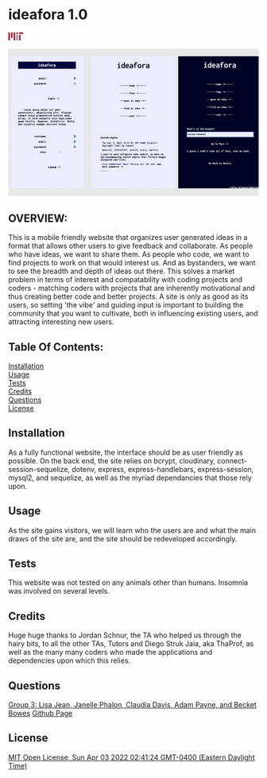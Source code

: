 # ideafora 1.0
  ![MIT Open License, Sun Apr 03 2022 02:41:24 GMT-0400 (Eastern Daylight Time)](./views/public/assets/img/readme/mit.svg.png)

  ![ideafora screenshot](./views/public/assets/img/readme/ideaforareadmejpg.jpg)

  ## OVERVIEW:
   This is a mobile friendly website that organizes user generated ideas in a format that allows other users to give feedback and collaborate. As people who have ideas, we want to share them. As people who code, we want to find projects to work on that would interest us. And as bystanders, we want to see the breadth and depth of ideas out there. This solves a market problem in terms of interest and compatability with coding projects and coders - matching coders with projects that are inherently motivational and thus creating better code and better projects. A site is only as good as its users, so setting 'the vibe' and guiding input is important to building the community that you want to cultivate, both in influencing existing users, and attracting interesting new users.

  ## Table Of Contents:
  [Installation](README.md#installation)<br>
  [Usage](README.md#usage)<br>
  [Tests](README.md#tests)<br>
  [Credits](README.md#credits)<br>
  [Questions](README.md#questions)<br>
  [License](README.md#license)<br>

  ## Installation
  As a fully functional website, the interface should be as user friendly as possible. On the back end, the site relies on bcrypt, cloudinary, connect-session-sequelize, dotenv, express, express-handlebars, express-session, mysql2, and sequelize, as well as the myriad dependancies that those rely upon.

  ## Usage
  As the site gains visitors, we will learn who the users are and what the main draws of the site are, and the site should be redeveloped accordingly.

  ## Tests
  This website was not tested on any animals other than humans. Insomnia was involved on several levels.

  ## Credits
  Huge huge thanks to Jordan Schnur, the TA who helped us through the hairy bits, to all the other TAs, Tutors and Diego Struk Jaia, aka ThaProf, as well as the many many coders who made the applications and dependencies upon which this relies. 

  ## Questions
  [Group 3: Lisa Jean, Janelle Phalon, Claudia Davis, Adam Payne, and Becket Bowes](becketbowes@gmail.com)
  [Github Page](https://github.com/becketbowes/ihaveanideafora)

  ## License
  [MIT Open License, Sun Apr 03 2022 02:41:24 GMT-0400 (Eastern Daylight Time)](https://opensource.org/licenses/MIT)
